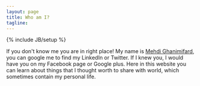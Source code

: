 ```yaml
---
layout: page
title: Who am I?
tagline: 
---
```

{% include JB/setup %}

If you don't know me you are in right place! My name is <a href="https://www.google.com/webhp?q=Mehdi+Ghanimifard">Mehdi Ghanimifard</a>, you can google me to find my LinkedIn or Twitter. If I knew you, I would have you on my Facebook page or Google plus. Here in this website you can learn about things that I thought worth to share with world, which sometimes contain my personal life.

